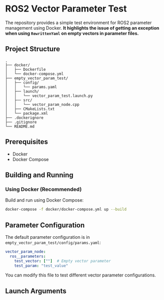 # ROS2 Vector Parameter Test

The repository provides a simple test environment for ROS2 parameter management using Docker. **It highlights the issue of getting an exception when using `RewrittenYaml` on empty vectors in parameter files.**

## Project Structure

```
.
├── docker/
│   ├── Dockerfile
│   └── docker-compose.yml
├── empty_vector_param_test/
│   ├── config/
│   │   └── params.yaml
│   ├── launch/
│   │   └── vector_param_test.launch.py
│   ├── src/
│   │   └── vector_param_node.cpp
│   ├── CMakeLists.txt
│   └── package.xml
├── .dockerignore
├── .gitignore
└── README.md
```

## Prerequisites

- Docker
- Docker Compose

## Building and Running

### Using Docker (Recommended)

Build and run using Docker Compose:
```bash
docker-compose -f docker/docker-compose.yml up --build
```


## Parameter Configuration

The default parameter configuration is in `empty_vector_param_test/config/params.yaml`:

```yaml
vector_param_node:
  ros__parameters:
    test_vector: [""]  # Empty vector parameter
    test_param: "test_value"
```

You can modify this file to test different vector parameter configurations.

## Launch Arguments

